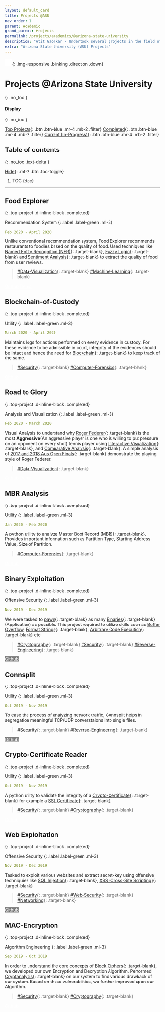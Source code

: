 ```yaml
---
layout: default_card
title: Projects @ASU
nav_order: 1
parent: Academic
grand_parent: Projects
permalink: /projects/academics/@arizona-state-university
description: "Atit Gaonkar - Undertook several projects in the field of Software Security, Computer and Network Forensics, Data Visualization and Number Theory"
extra: "Arizona State University (ASU) Projects"
---
```


<style>
  .hidden{
    color: white;
    user-select: none;
  }
  .down {
  position: fixed;
  bottom: 20px;
  right: 30px;
  z-index: 99;
  font-size: 18px;
  border: none;
  outline: none;
  padding: 10px;
  border-radius: 25px;
  background-image: linear-gradient(#4593fb, #227efa);
  background-color: #227efa;
  opacity: 0.75;
}
.direction{
  opacity: 0.5;
}
.down:hover {
  animation: none;
  /* opacity: 0.75; */
  box-shadow:
  0 2.8px 2.2px rgba(0, 0, 0, 0.034),
  0 6.7px 5.3px rgba(0, 0, 0, 0.048),
  0 12.5px 10px rgba(0, 0, 0, 0.06),
  0 22.3px 17.9px rgba(0, 0, 0, 0.072),
  0 41.8px 33.4px rgba(0, 0, 0, 0.086),
  0 100px 80px rgba(0, 0, 0, 0.12);
}
.blinking {
  animation: blinkingText 1.0s infinite;
  cursor: pointer;
}
.no-blinking {
  animation: none;
  cursor: pointer;
}
@keyframes blinkingText {
  0% {
    opacity: 0.35;
  }
  25% {
    opacity: 0.5;
  }
  50% {
    opacity: 0.70;
  }
  75% {
    opacity: 0.5;
  }
  100% {
    opacity: 0.35;
  }
}
a img
{
  border: 0 none;
}
.image-link
{
  text-decoration: none;
}

.horizontal-rule{
    border-top: 1px solid #DDD;
}

.last-item{
  -webkit-mask-image: -webkit-gradient(linear, left top, left bottom, from(rgba(0,0,0,0.5)), to(rgba(0,0,0,0))) !important;
}

</style>


![Direction](../../assets/images/arrow-down.png){: .img-responsive .blinking .direction .down}


# Projects @Arizona State University
{: .no_toc }

#### Display
{: .no_toc }

[Top Projects](#filter){: .btn .btn-blue .mr-4 .mb-2 .filter} [Completed](#filter){: .btn .btn-blue .mr-4 .mb-2 .filter} [Current (In-Progress)](#filter){: .btn .btn-blue .mr-4 .mb-2 .filter}


## Table of contents
{: .no_toc .text-delta }

[Hide](#){: .mt-2 .btn .toc-toggle}

1. TOC
{:toc}

---



## Food Explorer
{: .top-project .d-inline-block .completed}

Recommendation System
{: .label .label-green .ml-3}

<!-- In-Progress
{: .label .label-yellow .ml-3} -->

```yaml
Feb 2020 - April 2020
```

Unlike conventional recommendation system, Food Explorer recommends restaurants to foodies based on the quality of food. Used techniques like [Named Entity Recognition (NER)](){: .target-blank}, [Fuzzy Logic](){: .target-blank} and [Sentiment Analysis](){: .target-blank} to extract the quality of food from user reviews.

<!-- [![Food-Explorer][food-explorer-img]{: .img-responsive .noDecoration .logo .logo-link height="auto" width="150px"}][food-explorer-link]

[food-explorer-img]:  ../../assets/images/food-explorer.png
[food-explorer-link]:  https://asgaonkar.github.io/The-Hungry-Customer/ "Redirect to Food Explorer"  -->

> [#Data-Visualization](){: .target-blank} [#Machine-Learning](){: .target-blank}

<a href="https://github.com/asgaonkar/The-Hungry-Customer" class="btn btn-purple mr-2" target="blank" style="color:white">Github</a>
<a href="https://asgaonkar.github.io/The-Hungry-Customer/" class="btn btn-green mr-2" target="blank" style="color:white;">Demo</a>




## Blockchain-of-Custody 
{: .top-project .d-inline-block .completed}

Utility
{: .label .label-green .ml-3}

<!-- In-Progress
{: .label .label-yellow .ml-3} -->

```yaml
March 2020 - April 2020
```

Maintains logs for actions performed on every evidence in custody. For these evidence to be admissible in court, integrity of the evidences should be intact and hence the need for [Blockchain](){: .target-blank} to keep track of the same.

> [#Security](){: .target-blank} [#Computer-Forensics](){: .target-blank}

<a href="https://github.com/asgaonkar/Blockchain-of-Custody" class="btn btn-purple mr-2" style="color:white">Github</a>
<!-- [Github](){: .btn .btn-purple .disabled} -->




## Road to Glory
{: .top-project .d-inline-block .completed}

Analysis and Visualization
{: .label .label-green .ml-3}

<!-- In-Progress
{: .label .label-yellow .ml-3} -->

```yaml
Feb 2020 - March 2020
```

Visual Analysis to understand why [Roger Federer](){: .target-blank} is the most **Aggressive**(An aggressive player is one who is willing to put pressure on an opponent on every shot) tennis player using [Interactive Visualization](){: .target-blank}, and [Comparative Analysis](){: .target-blank}. A simple analysis of [2017 and 2018 Aus Open Finals](../../assets/images/Roger-Federer.jpg){: .target-blank} demonstrate the playing style of Roger Federer.

> [#Data-Visualization](){: .target-blank}

<a href="https://github.com/asgaonkar/Road-to-Glory" target='blank' class="btn btn-purple mr-2" style="color:white">Github</a>
<a href="https://asgaonkar.github.io/Road-to-Glory/" target='blank' class="btn btn-green" style="color:white;">Demo</a>


<!-- [Github](https://github.com/asgaonkar/Road-to-Glory){: .btn .btn-purple .mr-2} -->
<!-- [Demo](https://asgaonkar.github.io/Road-to-Glory/){: .btn .btn-green} -->


## MBR Analysis
{: .top-project .d-inline-block .completed}

Utility
{: .label .label-green .ml-3}

<!-- In-Progress
{: .label .label-yellow .ml-3} -->

```yaml
Jan 2020 - Feb 2020
```

A python utility to analyze [Master Boot Record (MBR)](){: .target-blank}. Provides important information such as Partition Type, Starting Address Value, Size of Partition.

> [#Computer-Forensics](){: .target-blank}

<a href="https://github.com/asgaonkar/Read-MBR" class="btn btn-purple mr-2" style="color:white">Github</a>
<!-- [Github](https://github.com/asgaonkar/Read-MBR){: .btn .btn-purple } -->



## Binary Exploitation 
{: .top-project .d-inline-block .completed}

Offensive Security
{: .label .label-green .ml-3}

<!-- In-Progress
{: .label .label-yellow .ml-3} -->

```yaml
Nov 2019 - Dec 2019
```

We were tasked to [pawn](){: .target-blank} as many [Binaries](){: .target-blank} (Application) as possible. This project required to utilize skills such as [Buffer Overflow](), [Format Strings](){: .target-blank}, [Arbitrary Code Execution](){: .target-blank} etc

> [#Cryotography](){: .target-blank} [#Security](){: .target-blank} [#Reverse-Engineering](){: .target-blank}


<a href="javascript:void(0)" class="btn mr-2" style="color:white; background-color: gray; cursor: no-drop !important" disabled>Github</a>
<!-- [Github](https://github.com/asgaonkar/MAC-Encryption){: .btn .btn-purple } -->


## Connsplit 
{: .top-project .d-inline-block .completed}

Utility
{: .label .label-green .ml-3}

<!-- In-Progress
{: .label .label-yellow .ml-3} -->

```yaml
Oct 2019 - Nov 2019
```

To ease the process of analyzing network traffic, Connsplit helps in segregation meaningful TCP/UDP converstaions into single files.

> [#Security](){: .target-blank} [#Reverse-Engineering](){: .target-blank}


<a href="javascript:void(0)" class="btn mr-2" style="color:white; background-color: gray; cursor: no-drop !important" disabled>Github</a>
<!-- [Github](https://github.com/asgaonkar/MAC-Encryption){: .btn .btn-purple } -->



## Crypto-Certificate Reader
{: .top-project .d-inline-block .completed}

Utility
{: .label .label-green .ml-3}

<!-- In-Progress
{: .label .label-yellow .ml-3} -->

```yaml
Oct 2019 - Nov 2019
```

A python utilty to validate the integrity of a [Crypto-Certificate](){: .target-blank} for example a [SSL Certificate](){: .target-blank}.

> [#Security](){: .target-blank} [#Cryptography](){: .target-blank}

<a href="https://github.com/asgaonkar/Crypto-Certificate-Reader" class="btn btn-purple mr-2" style="color:white">Github</a>
<!-- [Github](https://github.com/asgaonkar/Crypto-Certificate-Reader){: .btn .btn-purple } -->



## Web Exploitation
{: .top-project .d-inline-block .completed}

Offensive Security
{: .label .label-green .ml-3}

<!-- In-Progress
{: .label .label-yellow .ml-3} -->

```yaml
Nov 2019 - Dec 2019
```

Tasked to exploit various websites and extract secret-key using offensive techniquies like [SQL Injection](){: .target-blank}, [XSS (Cross-Site Scripting)](){: .target-blank}

> [#Security](){: .target-blank} [#Web-Security](){: .target-blank} [#Networking](){: .target-blank}

<a href="javascript:void(0)" class="btn mr-2" style="color:white; background-color: gray; cursor: no-drop !important" disabled>Github</a>
<!-- [Github](https://github.com/asgaonkar/MAC-Encryption){: .btn .btn-purple } -->


## MAC-Encryption
{: .top-project .d-inline-block .completed}

Algorithm Engineering
{: .label .label-green .ml-3}

<!-- In-Progress
{: .label .label-yellow .ml-3} -->

```yaml
Sep 2019 - Oct 2019
```

In order to understand the core concepts of [Block Ciphers](){: .target-blank}, we developed our own Encryption and Decryption Algorithm. Performed [Cryptanalysis](){: .target-blank} on our system to find various drawback of our system. Based on these vulnerabilities, we further improved upon our Algorithm.

> [#Security](){: .target-blank} [#Cryptography](){: .target-blank}

<a href="https://github.com/asgaonkar/MAC-Encryption" class="btn btn-purple mr-2" style="color:white">Github</a>
<!-- [Github](https://github.com/asgaonkar/MAC-Encryption){: .btn .btn-purple } -->



<script src="https://code.jquery.com/jquery-3.4.1.slim.min.js" integrity="sha384-J6qa4849blE2+poT4WnyKhv5vZF5SrPo0iEjwBvKU7imGFAV0wwj1yYfoRSJoZ+n" crossorigin="anonymous"></script>
<script src="https://cdn.jsdelivr.net/npm/popper.js@1.16.0/dist/umd/popper.min.js" integrity="sha384-Q6E9RHvbIyZFJoft+2mJbHaEWldlvI9IOYy5n3zV9zzTtmI3UksdQRVvoxMfooAo" crossorigin="anonymous"></script>
<script src="https://stackpath.bootstrapcdn.com/bootstrap/4.4.1/js/bootstrap.min.js" integrity="sha384-wfSDF2E50Y2D1uUdj0O3uMBJnjuUD4Ih7YwaYd1iqfktj0Uod8GCExl3Og8ifwB6" crossorigin="anonymous"></script>
<script src="https://unpkg.com/aos@next/dist/aos.js"></script>
<script>
  function moveDown()
  {
    document.getElementsByClassName('main-content-wrap')[0].scrollTop = $("#display").position().top;
    console.log($("#display").position().top);
    $(window).scrollTop($("#display").position().top);
  }
  function direction_movement()
  {
    if(document.getElementsByClassName('direction')[0].getAttribute("src").split('-')[1].split('.')[0] == "down")
      {
        moveDown();
      }
      else{
        document.getElementsByClassName('main-content-wrap')[0].scrollTop = 0;
        $(window).scrollTop(0);
      }
  }
  try {
    AOS.init();
    $(window).on('load', function() {
      document.getElementsByClassName('filter')[0].click();
      for(var i=0;i<document.getElementsByClassName('bootstrap-iso').length;i++)
      {
          document.getElementsByClassName('tags')[i].setAttribute("id", document.getElementsByClassName('bootstrap-iso')[i].getElementsByTagName('h2')[0].getAttribute('id'))
      }
      AOS.refresh();
      var $animation_elements = $('.bootstrap-iso');
      var $window = $(window);
      var window_height = $window.height();
      var window_top_position = $window.scrollTop();
      var window_bottom_position = (window_top_position + window_height);
      $('a > img').parent().addClass("image-link");
      $('img.logo-link').parent().attr('target','blank');
      document.getElementsByClassName('direction')[0].parentNode.setAttribute('onclick','direction_movement()');
      document.getElementsByClassName('direction')[0].setAttribute('onclick','direction_movement()');
      $('.direction').on('click', function() {
        direction_movement()
        });
      document.addEventListener('click', function (event) {
          if ($(event.target).hasClass('direction'))
          {
            console.log('Clicked');
            direction_movement()
          }
      }, true /*Capture event*/);
      $('.target-blank').attr('target','blank');
      $('pre').addClass("mb-0");
      $('p > a.no-mb').parent().addClass("mb-0");
      $('a > img').parent().addClass("image-link");
      $('img.logo-link').parent().attr('target','blank');
      $('.main-content-wrap').on('scroll', function() {
          console.log("triggered");
          if(document.getElementsByClassName('direction')[0].getAttribute("src").split('-')[1].split('.')[0] == "up")
          {
            document.getElementsByClassName('direction')[0].classList.remove("blinking");
            document.getElementsByClassName('direction')[0].classList.add("no-blinking");
          }
          if ($('.main-content-wrap').scrollTop() >= $("#display").position().top) {
            document.getElementsByClassName('direction')[0].setAttribute("src","../../assets/images/arrow-up.png");
          }
          else
          {
            document.getElementsByClassName('direction')[0].setAttribute("src","../../assets/images/arrow-down.png");
          }
          $.each($animation_elements, function() {
                var $element = $(this);
                var element_height = $element.outerHeight();
                var element_top_position = $element.offset().top;
                var element_bottom_position = (element_top_position + element_height);
                if ((element_bottom_position >= window_top_position) && (element_top_position <= window_bottom_position)) {
                    $element.addClass('aos-animate');
                } else {
                    $element.removeClass('aos-animate');
                }
            });
          });
    });
    $(window).on('scroll', function() {
      if(document.getElementsByClassName('direction')[0].getAttribute("src").split('-')[1].split('.')[0] == "up")
      {
        document.getElementsByClassName('direction')[0].classList.remove("blinking");
        document.getElementsByClassName('direction')[0].classList.add("no-blinking");
      }
      if ($(window).scrollTop() >= $("#display").position().top) {
        document.getElementsByClassName('direction')[0].setAttribute("src","../../assets/images/arrow-up.png");
      }
      else
      {
        document.getElementsByClassName('direction')[0].setAttribute("src","../../assets/images/arrow-down.png");
      } 
      var $animation_elements = $('.bootstrap-iso');
      var $window = $(window);
      var window_height = $window.height();
      var window_top_position = $window.scrollTop();
      var window_bottom_position = (window_top_position + window_height);
      $.each($animation_elements, function() {
          var $element = $(this);
          var element_height = $element.outerHeight();
          var element_top_position = $element.offset().top;
          var element_bottom_position = (element_top_position + element_height);
          if ((element_bottom_position >= window_top_position) && (element_top_position <= window_bottom_position)) {
              $element.addClass('aos-animate');
          } else {
              $element.removeClass('aos-animate');
          }
      });
    });
    $('.toc-toggle').on('click', function () {
      var toc = document.getElementById('markdown-toc');
      if($(this)[0].innerHTML=="Hide")
      {
        $(this)[0].innerHTML="Show";
        toc.style.display = "none";
      }
      else
      {
        $(this)[0].innerHTML="Hide";
        toc.style.display = "block";
      }
      $('.main-content-wrap')[0].scrollTop += 1;
      $('.main-content-wrap')[0].scrollTop -= 1;
    });
    $('a.filter').on('click', function () {  
      document.getElementsByClassName('direction')[0].classList.remove("no-blinking");
      document.getElementsByClassName('direction')[0].classList.add("blinking");
      var action = $(this)[0];
      for(var i=0;i<$('.filter').length;i++)
      {
        $('.filter')[i].classList.add('btn-blue');
      }
      if($('.toc-toggle')[0].innerHTML=="Hide" && action.innerHTML != "All")
      {
        $('.toc-toggle')[0].click();
      }
      action.classList.remove('btn-blue');
      var class_name; 
      if(action.innerHTML=="Completed")
      {
        class_name = "completed";
      }
      else if(action.innerHTML=="Top Projects")
      {
        class_name = "top-project";
      }      
      else
      {
        class_name = "in-progress";
      }
      for(var i=0;i<$('.tags').length;i++)
      {
        $('.tags')[i].style.display = "none";
      }
      var class_object = document.getElementsByClassName(class_name);
      for(var i=0;i<class_object.length;i++)
      {
        class_object[i].parentNode.parentNode.parentNode.style.display = "block";
      }
      $('.main-content-wrap')[0].scrollTop += 1;
      $('.main-content-wrap')[0].scrollTop -= 1;
    });
}
catch(error) {
  setTimeout(function(){ location.reload(); }, 2000);
}
</script>